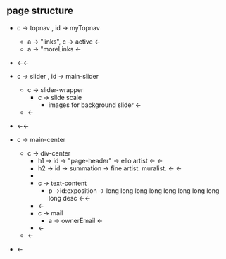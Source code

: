 ## page structure
* c -> topnav , id -> myTopnav
  * a -> "links", c -> active <-
  * a -> "moreLinks <-
* <-<-
  
* c -> slider , id -> main-slider
    * c -> slider-wrapper
        *  c -> slide scale
           * images for background slider <-
    * <- 
* <-<-
  
* c -> main-center
  * c -> div-center
    * h1 -> id -> "page-header" -> ello artist <- <- 
    * h2 -> id -> summation -> fine artist. muralist. <- <-
    * 
    * c -> text-content
      * p ->id:exposition -> long long long long    long long long long long  desc <-<- 
    * <-
    * c -> mail 
      * a -> ownerEmail <- 
    * <-
  * <- 
* <-
  